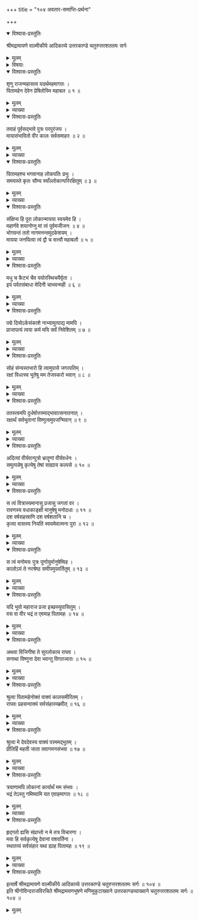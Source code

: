 +++
title = "१०४ अवतार-समाप्ति-प्रर्थना"

+++

<details open><summary>विश्वास-प्रस्तुतिः</summary>

श्रीमद्रामायणे वाल्मीकीये आदिकाव्ये उत्तरकाण्डे चतुरुत्तरशततमः सर्गः
</details>

<details><summary>मूलम्</summary>

श्रीमद्रामायणे वाल्मीकीये आदिकाव्ये उत्तरकाण्डे चतुरुत्तरशततमः सर्गः
</details>

<details><summary>विषयाः</summary>

रुद्रेण रामं प्रति  
तस्य जगत्-सृष्ट्य्-आदि-कर्तृत्व--गुण-वर्णन-पूर्वकं  
रामावतार-प्रयोजन-भूत--रावण-वधस्य  
निर्वृत्तत्वोक्ति-पूर्वक--  
स्वावास-प्रतिनिवर्तन--प्रार्थना-रूप--चतुर्-मुख-संदेश-निवेदने  
तेन तद्-अभ्युपगमः ॥ १ ॥
</details>

<details open><summary>विश्वास-प्रस्तुतिः</summary>

शृणु राजन्महासत्व यदर्थमहमागतः ।  
पितामहेन देवेन प्रेषितोस्मि महाबल ॥ १ ॥
</details>

<details><summary>मूलम्</summary>

शृणु राजन्महासत्व यदर्थमहमागतः ।  
पितामहेन देवेन प्रेषितोस्मि महाबल ॥ १ ॥
</details>

<details><summary>व्याख्या</summary>

येन संदेशः कृतः स पितामह एवेत्याह – पितामहेनेति ॥ १ ॥
</details>

<details open><summary>विश्वास-प्रस्तुतिः</summary>

तवाहं पूर्वसद्भावे पुत्रः परपुरंजय ।  
मायासंभावितो वीर कालः सर्वसमाहरः ॥ २ ॥
</details>

<details><summary>मूलम्</summary>

तवाहं पूर्वसद्भावे पुत्रः परपुरंजय ।  
मायासंभावितो वीर कालः सर्वसमाहरः ॥ २ ॥
</details>

<details><summary>व्याख्या</summary>

अहं च न तापसः किंतु काल इत्याह – तवाहमित्यादि । पूर्वसद्भावे पूर्वजन्मनि अहं तव पुत्रः । सर्वसमाहरः कालरुद्र इति यावत् । परपुरंजयः त्रिपुरसंहारकः । तवाहं पूर्वके भावे पुत्रः परपुरंजय इति च पाठः । केवलं यमस्य पूर्वभावादुत्थितत्वाभावात् मायासंभावितः मायया उत्पादितः ॥ २ ॥
</details>

<details open><summary>विश्वास-प्रस्तुतिः</summary>

पितामहश्च भगवानाह लोकपतिः प्रभुः ।  
समयस्ते कृतः सौम्य स्वाँल्लोकान्परिरक्षितुम् ॥ ३ ॥
</details>

<details><summary>मूलम्</summary>

पितामहश्च भगवानाह लोकपतिः प्रभुः ।  
समयस्ते कृतः सौम्य स्वाँल्लोकान्परिरक्षितुम् ॥ ३ ॥
</details>

<details><summary>व्याख्या</summary>

पितामहवाक्यमाह – पितामहश्चेत्यादि । स्वान् ब्रह्मलोकादीन् । परिरक्षितुं ते समयः । स्वलोकं प्राप्तुं समय इत्यर्थः । लोकान्त्संपरिरक्षितुमिति च पाठः ॥ ३ ॥
</details>

<details open><summary>विश्वास-प्रस्तुतिः</summary>

संक्षिप्य हि पुरा लोकान्मायया स्वयमेव हि ।  
महार्णवे शयानोप्नु मां त्वं पूर्वमजीजनः ॥ ४ ॥  
भोगवन्तं ततो नागमनन्तमुदकेशयम् ।  
मायया जनयित्वा त्वं द्वौ च सत्त्वौ महाबलौ ॥ ५ ॥
</details>

<details><summary>मूलम्</summary>

संक्षिप्य हि पुरा लोकान्मायया स्वयमेव हि ।  
महार्णवे शयानोप्नु मां त्वं पूर्वमजीजनः ॥ ४ ॥  
भोगवन्तं ततो नागमनन्तमुदकेशयम् ।  
मायया जनयित्वा त्वं द्वौ च सत्त्वौ महाबलौ ॥ ५ ॥
</details>

<details><summary>व्याख्या</summary>

न केवलं त्वं रक्षकः किंतु संहर्ता स्रष्टा चेत्याह-संक्षिप्येत्यादि । लोकान् चराचरात्मकाः प्रजाः । मायया विचित्रशक्त्या । जनयित्वा । त्वं महाकालाग्निरूपः । सत्त्वौ प्राणिनौ । अजीजन इत्यनुषङ्गः ॥ ४-५ ॥
</details>

<details open><summary>विश्वास-प्रस्तुतिः</summary>

मधु च कैटभं चैव ययोरस्थिचयैर्वृता ।  
इयं पर्वतसंबाधा मेदिनी चाभवन्मही ॥ ६ ॥
</details>

<details><summary>मूलम्</summary>

मधु च कैटभं चैव ययोरस्थिचयैर्वृता ।  
इयं पर्वतसंबाधा मेदिनी चाभवन्मही ॥ ६ ॥
</details>

<details><summary>व्याख्या</summary>

कौ तावित्यत आह -मधुं च कैटभं चैवेति ॥ तत्र मधुः जलोत्पन्नमकारादिवत् मेदःप्रधानः । कैटभस्तु कमठशुक्त्यादिवत् अस्थिप्रधानः । तत्सृष्टिप्रयोजनमाह – ययोरित्यादि । ययोरस्थिचयैर्वृता इयं मही पर्वतसंबाधा सती मेदिनी तन्मेदोयुक्ता । पृषोदरादित्वात्सकारलोपः । अस्थिचयैः शिलापर्वतस्थितिहेतुभूता मेदोमयत्वाद्वृक्षलता -द्युत्पत्तिहेतुर्मृदु प्रदेशाच्चाभूदित्यर्थः ॥ ६ ॥
</details>

<details open><summary>विश्वास-प्रस्तुतिः</summary>

पद्मे दिव्येऽर्कसंकाशे नाभ्यामुत्पाद्य मामपि ।  
प्राजापत्यं त्वया कर्म मयि सर्वं निवेशितम् ॥ ७ ॥
</details>

<details><summary>मूलम्</summary>

पद्मे दिव्येऽर्कसंकाशे नाभ्यामुत्पाद्य मामपि ।  
प्राजापत्यं त्वया कर्म मयि सर्वं निवेशितम् ॥ ७ ॥
</details>

<details><summary>व्याख्या</summary>

मां त्वं पूर्वमजीजन इत्येतद्विवृणोति – पद्म इत्यादि ॥ नाभ्यां वर्तमाने पद्मे नाभिकमले मामुत्पाद्य मयि प्राजापत्यं प्रजापतित्वं निवेशितं । मम प्रजापतित्वं दत्तवानसीत्यर्थः ॥ ७ ॥
</details>

<details open><summary>विश्वास-प्रस्तुतिः</summary>

सोहं संन्यस्तभारो हि त्वामुपासे जगत्पतिम् ।  
रक्षां विधत्स्व भूतेषु मम तेजस्करो भवान् ॥ ८ ॥
</details>

<details><summary>मूलम्</summary>

सोहं संन्यस्तभारो हि त्वामुपासे जगत्पतिम् ।  
रक्षां विधत्स्व भूतेषु मम तेजस्करो भवान् ॥ ८ ॥
</details>

<details><summary>व्याख्या</summary>

त्वयि संन्यस्तभारः अहं त्वामुपासे निरन्तरं चिन्तयामि । भूतेषु मत्सृष्टेषु रक्षां विधत्व ॥ ८ ॥
</details>

<details open><summary>विश्वास-प्रस्तुतिः</summary>

ततस्त्वमपि दुर्धर्षात्तस्माद्भावात्सनातनात् ।  
रक्षार्थं सर्वभूतानां विष्णुत्वमुपजग्मिवान् ॥ ९ ॥
</details>

<details><summary>मूलम्</summary>

ततस्त्वमपि दुर्धर्षात्तस्माद्भावात्सनातनात् ।  
रक्षार्थं सर्वभूतानां विष्णुत्वमुपजग्मिवान् ॥ ९ ॥
</details>

<details><summary>व्याख्या</summary>

ततः मत्कृतभारसमर्पणेन दुर्धर्षात् दुर्ज्ञेयात् सनातनान्नित्यात् भावात् परवासुदेवस्वभावात्सर्वभूतानां रक्षार्थं विष्णुत्वमुपजग्मिवान् प्राप्तवान् । रक्षां विधास्यन्भूतानामिति च पाठः । यद्वा सनातनात्तस्मात् वासुदेवविग्रहात् । अदित्यां विष्णुत्वमुपजग्मिवानित्यर्थः । परवासुदेवस्त्वं प्रथमं ब्रह्मरुद्रमध्ये आदिविष्णुतयावतीर्णो -सीत्यर्थः ॥ ९ ॥
</details>

<details open><summary>विश्वास-प्रस्तुतिः</summary>

अदित्यां वीर्यवान्पुत्रो भ्रातॄणां वीर्यवर्धनः ।  
समुत्पन्नेषु कृत्येषु तेषां साह्याय कल्पसे ॥ १० ॥
</details>

<details><summary>मूलम्</summary>

अदित्यां वीर्यवान्पुत्रो भ्रातॄणां वीर्यवर्धनः ।  
समुत्पन्नेषु कृत्येषु तेषां साह्याय कल्पसे ॥ १० ॥
</details>

<details><summary>व्याख्या</summary>

अथ तस्मादुपेन्द्रावतारमाह-अदित्यामिति ॥ भ्रातॄणां इन्द्रादीनां । वीर्यवर्धनः सन् लोकस्य कृत्येषु रक्षणकार्येषूत्पन्नेषु साह्याय तत्संपादनयोग्यत्वाय । कल्पसे ततोलोकसंरक्षणार्थमुपेन्द्रोऽभूरित्यर्थः ॥ १० ॥
</details>

<details open><summary>विश्वास-प्रस्तुतिः</summary>

स त्वं वित्रास्यमानासु प्रजासु जगतां वर ।  
रावणस्य वधाकाङ्क्षी मानुषेषु मनोदधाः ॥ ११ ॥  
दश वर्षसहस्राणि दश वर्षशतानि च ।  
कृत्वा वासस्य नियतिं स्वयमेवात्मना पुरा ॥ १२ ॥
</details>

<details><summary>मूलम्</summary>

स त्वं वित्रास्यमानासु प्रजासु जगतां वर ।  
रावणस्य वधाकाङ्क्षी मानुषेषु मनोदधाः ॥ ११ ॥  
दश वर्षसहस्राणि दश वर्षशतानि च ।  
कृत्वा वासस्य नियतिं स्वयमेवात्मना पुरा ॥ १२ ॥
</details>

<details><summary>व्याख्या</summary>

एवं महाविष्णुरूपादुपेन्द्रावतारमुक्त्वा पुरस्ताद्रामावतारमाह- स त्वमिति ॥ हे जगतां वर प्रजासु वित्रास्यमानासु सतीषु रावणस्य वधाकाङ्क्षी सन् । स त्वमुज्जास्यमानासु प्रजासु जगतो वरेति च पाठः । आत्मना स्वातंत्र्येण स्वयमेव । पुरा दश वर्षसहस्राणि दश वर्षशतानि च वासस्य नियतिं वासस्य नियमं । कृत्वा । वासस्य नियममिति च पाठः । मानुषेषु मनोधा इति श्लोकद्वयमेकान्वयम् ॥ ११-१२ ॥
</details>

<details open><summary>विश्वास-प्रस्तुतिः</summary>

स त्वं मनोमयः पुत्रः पूर्णायुर्मानुषेष्विह ।  
कालोऽयं ते नरश्रेष्ठ समीपमुपवर्तितुम् ॥ १३ ॥
</details>

<details><summary>मूलम्</summary>

स त्वं मनोमयः पुत्रः पूर्णायुर्मानुषेष्विह ।  
कालोऽयं ते नरश्रेष्ठ समीपमुपवर्तितुम् ॥ १३ ॥
</details>

<details><summary>व्याख्या</summary>

स त्वमुपेन्द्रो भूत्वा यतमानस्त्वं मनोमयः पुत्रः इच्छाकृतदशरथपुत्रभावः । स त्वं पूर्णायुरसि संकल्पितकालस्य निवृत्तत्वादिति भावः । अतो मत्समीपमुपवर्तितुं प्राप्तुमयं कालः समयः॥ १३ ॥
</details>

<details open><summary>विश्वास-प्रस्तुतिः</summary>

यदि भूयो महाराज प्रजा इच्छस्युपासितुम् ।  
वस वा वीर भद्रं त एवमाह पितामहः ॥ १४ ॥
</details>

<details><summary>मूलम्</summary>

यदि भूयो महाराज प्रजा इच्छस्युपासितुम् ।  
वस वा वीर भद्रं त एवमाह पितामहः ॥ १४ ॥
</details>

<details><summary>व्याख्या</summary>

उपासितुं रक्षितुं । तव स्वतन्त्रत्वादिति भावः ॥ १४ ॥
</details>

<details open><summary>विश्वास-प्रस्तुतिः</summary>

अथवा विजिगीषा ते सुरलोकाय राघव ।  
सनाथा विष्णुना देवा भवन्तु विगतज्वराः ॥ १५ ॥
</details>

<details><summary>मूलम्</summary>

अथवा विजिगीषा ते सुरलोकाय राघव ।  
सनाथा विष्णुना देवा भवन्तु विगतज्वराः ॥ १५ ॥
</details>

<details><summary>व्याख्या</summary>

भूलोकं विहाय स्वर्गलोकाय विजिगीषा चेत्तदा विष्णुना पुनर्विष्णुत्वं प्राप्तेन त्वया देवाः सनाथाः सन्तो विगतज्वराः भवन्तु । भवदागमनमेव समस्तदेवसुखकरं स्यादिति भावः ॥ १५ ॥
</details>

<details open><summary>विश्वास-प्रस्तुतिः</summary>

श्रुत्वा पितामहेनोक्तं वाक्यं कालसमीरितम् ।  
राघवः प्रहसन्वाक्यं सर्वसंहारमब्रवीत् ॥ १६ ॥
</details>

<details><summary>मूलम्</summary>

श्रुत्वा पितामहेनोक्तं वाक्यं कालसमीरितम् ।  
राघवः प्रहसन्वाक्यं सर्वसंहारमब्रवीत् ॥ १६ ॥
</details>

<details><summary>व्याख्या</summary>

प्रहसन्निति । स्वयमेवोद्युक्तस्य पितामहोक्त्या प्रहासः । सर्वसंहारं रुद्रम् ॥ १६ ॥
</details>

<details open><summary>विश्वास-प्रस्तुतिः</summary>

श्रुत्वा मे देवदेवस्य वाक्यं परममद्भुतम् ।  
प्रीतिर्हि महती जाता तवागमनसंभवा ॥ १७ ॥
</details>

<details><summary>मूलम्</summary>

श्रुत्वा मे देवदेवस्य वाक्यं परममद्भुतम् ।  
प्रीतिर्हि महती जाता तवागमनसंभवा ॥ १७ ॥
</details>

<details><summary>व्याख्या</summary>

तवागमनसंभवा प्रीतिर्महती जायत इति योज्यम् ॥ १७ ॥
</details>

<details open><summary>विश्वास-प्रस्तुतिः</summary>

त्रयाणामपि लोकानां कार्यार्थं मम संभवः ।  
भद्रं तेऽस्तु गमिष्यामि यत एवाहमागतः ॥ १८ ॥
</details>

<details><summary>मूलम्</summary>

त्रयाणामपि लोकानां कार्यार्थं मम संभवः ।  
भद्रं तेऽस्तु गमिष्यामि यत एवाहमागतः ॥ १८ ॥
</details>

<details><summary>व्याख्या</summary>

एवं पितामहसन्देशं श्रुत्वा प्रतिसन्देशमाह-त्रयाणामित्यादि ॥ यत एवाहमागतः तदेव स्थानं गमिष्यामि ॥ १८ ॥
</details>

<details open><summary>विश्वास-प्रस्तुतिः</summary>

हृद्गतो ह्यसि संप्राप्तो न मे तत्र विचारणा ।  
मया हि सर्वकृत्येषु देवानां वशवर्तिना ।  
स्थातव्यं सर्वसंहार यथा ह्याह पितामहः ॥ १९ ॥
</details>

<details><summary>मूलम्</summary>

हृद्गतो ह्यसि संप्राप्तो न मे तत्र विचारणा ।  
मया हि सर्वकृत्येषु देवानां वशवर्तिना ।  
स्थातव्यं सर्वसंहार यथा ह्याह पितामहः ॥ १९ ॥
</details>

<details><summary>व्याख्या</summary>

हृद्गतो मम संप्राप्तः । मम हृदि यद्वर्तते तदेव पितामहेन प्रेषितमित्यर्थः । अत्र गमने विषये मे विचारणा नास्ति । ब्रह्मयाच्ञयैव ममात्रावतरणमित्याह-मया हीति । देवानां वशवर्तिना भक्तपरतन्त्रेण मया पितामहो देवेष्वन्यतमः यथाह तथा मया सर्वकृत्येषु स्थितिगमनादिषु स्थातव्यं । तन्नातिक्रमणीयमित्यर्थः । अनेन ब्रह्मणः सृज्यत्वकथनात्परतत्त्वशङ्का निवृत्ता ॥ १९ ॥
</details>

<details open><summary>विश्वास-प्रस्तुतिः</summary>

इत्यार्षे श्रीमद्रामायणे वाल्मीकीये आदिकाव्ये उत्तरकाण्डे चतुरुत्तरशततमः सर्गः ॥ १०४ ॥  
इति श्रीगोविन्दराजविरचिते श्रीमद्रामयणभूषणे मणिमुकुटाख्याने उत्तरकाण्डव्याख्याने चतुरुत्तरशततमः सर्गः ॥ १०४ ॥
</details>

<details><summary>मूलम्</summary>

इत्यार्षे श्रीमद्रामायणे वाल्मीकीये आदिकाव्ये उत्तरकाण्डे चतुरुत्तरशततमः सर्गः ॥ १०४ ॥  
इति श्रीगोविन्दराजविरचिते श्रीमद्रामयणभूषणे मणिमुकुटाख्याने उत्तरकाण्डव्याख्याने चतुरुत्तरशततमः सर्गः ॥ १०४ ॥
</details>

